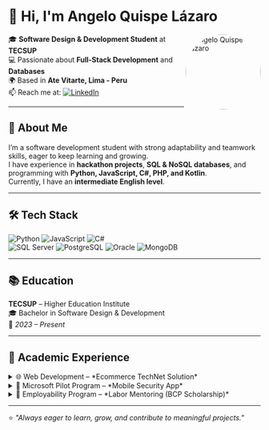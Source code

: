 # 👋 Hi, I'm Angelo Quispe Lázaro  

<img src="https://media.licdn.com/dms/image/v2/D4E03AQFiGAfCUHvPgA/profile-displayphoto-shrink_200_200/profile-displayphoto-shrink_200_200/0/1721266033673?e=1758758400&v=beta&t=ZVG6gK4eKGd8E0qtKogZ-G1_ALGD_fTE1CfUnvbiwY0" 
     alt="Angelo Quispe Lázaro" 
     width="150" 
     align="right" 
     style="border-radius:50%;" />


🎓 **Software Design & Development Student** at **TECSUP**  
💻 Passionate about **Full-Stack Development** and **Databases**  
🌍 Based in **Ate Vitarte, Lima - Peru**  
📫 Reach me at: [![LinkedIn](https://img.shields.io/badge/-LinkedIn-0A66C2?style=flat&logo=linkedin&logoColor=white)](https://www.linkedin.com/in/angelo-dylan-ql)


---

## 🚀 About Me  
I’m a software development student with strong adaptability and teamwork skills, eager to keep learning and growing.  
I have experience in **hackathon projects**, **SQL & NoSQL databases**, and programming with **Python, JavaScript, C#, PHP, and Kotlin**.  
Currently, I have an **intermediate English level**.  

---

## 🛠️ Tech Stack  

![Python](https://img.shields.io/badge/-Python-3776AB?style=flat&logo=python&logoColor=white)
![JavaScript](https://img.shields.io/badge/-JavaScript-F7DF1E?style=flat&logo=javascript&logoColor=black)
![C#](https://img.shields.io/badge/-C%23-239120?style=flat&logo=c-sharp&logoColor=white)  
![SQL Server](https://img.shields.io/badge/-SQL%20Server-CC2927?style=flat&logo=microsoft-sql-server&logoColor=white)
![PostgreSQL](https://img.shields.io/badge/-PostgreSQL-336791?style=flat&logo=postgresql&logoColor=white)
![Oracle](https://img.shields.io/badge/-Oracle-F80000?style=flat&logo=oracle&logoColor=white)
![MongoDB](https://img.shields.io/badge/-MongoDB-47A248?style=flat&logo=mongodb&logoColor=white)  

---

## 📚 Education  
**TECSUP** – Higher Education Institute  
🎓 Bachelor in Software Design & Development  
📅 *2023 – Present*  

---

## 💼 Academic Experience  

<details>
  <summary>🌐 Web Development – *Ecommerce TechNet Solution*</summary>
  <p>
  Designed and implemented an online store platform with:  
  - Product catalog and search engine  
  - Shopping cart and payment methods  
  - User-friendly interface for customers  
  </p>
</details>

<details>
  <summary>📱 Microsoft Pilot Program – *Mobile Security App*</summary>
  <p>
  Developed a mobile application focused on personal safety with:  
  - Real-time alerts and GPS tracking  
  - Emergency contact notifications  
  - Microsoft-powered innovative tools  
  </p>
</details>

<details>
  <summary>🤝 Employability Program – *Labor Mentoring (BCP Scholarship)*</summary>
  <p>
  Attended training sessions on:  
  - Effective communication  
  - Teamwork  
  - Interview preparation  
  </p>
</details>

---

⭐️ *"Always eager to learn, grow, and contribute to meaningful projects."*  
